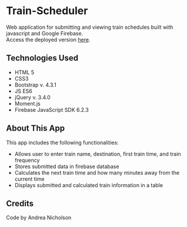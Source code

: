 # Train-Scheduler

Web application for submitting and viewing train schedules built with javascript and Google Firebase.  
Access the deployed version [here](https://andreain3d.github.io/Train-Scheduler/).

## Technologies Used
* HTML 5  
* CSS3  
* Bootstrap v. 4.3.1  
* JS ES6  
* jQuery v. 3.4.0  
* Moment.js  
* Firebase JavaScript SDK 6.2.3  

## About This App
This app includes the following functionalities:  
* Allows user to enter train name, destination, first train time, and train frequency  
* Stores submitted data in firebase database  
* Calculates the next train time and how many minutes away from the current time  
* Displays submitted and calculated train information in a table  

## Credits
Code by Andrea Nicholson
